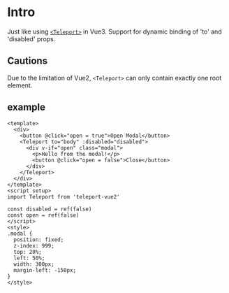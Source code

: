 # Intro

Just like using [`<Teleport>`](https://vuejs.org/guide/built-ins/teleport.html) in Vue3. Support for dynamic binding of 'to' and 'disabled' props.

## Cautions

Due to the limitation of Vue2, `<Teleport>` can only contain exactly one root element.

## example

```vue
<template>
  <div>
    <button @click="open = true">Open Modal</button>
    <Teleport to="body" :disabled="disabled">
      <div v-if="open" class="modal">
        <p>Hello from the modal!</p>
        <button @click="open = false">Close</button>
      </div>
    </Teleport>
  </div>
</template>
<script setup>
import Teleport from 'teleport-vue2'

const disabled = ref(false)
const open = ref(false)
</script>
<style>
.modal {
  position: fixed;
  z-index: 999;
  top: 20%;
  left: 50%;
  width: 300px;
  margin-left: -150px;
}
</style>
```
